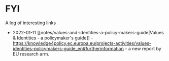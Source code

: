 # FYI

A log of interesting links

* 2022-01-11 [[notes/values-and-identities-a-policy-makers-guide|Values & Identities - a policymaker's guide]] - https://knowledge4policy.ec.europa.eu/projects-activities/values-identities-policymakers-guide_en#furtherinformation - a new report by EU research arm.